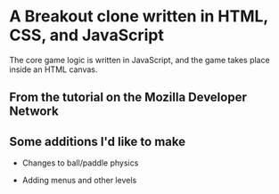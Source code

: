 # A Breakout clone written in HTML, CSS, and JavaScript

The core game logic is written in JavaScript, and the game takes place inside an HTML canvas.

## From the tutorial on the Mozilla Developer Network

## Some additions I'd like to make

- Changes to ball/paddle physics

- Adding menus and other levels
